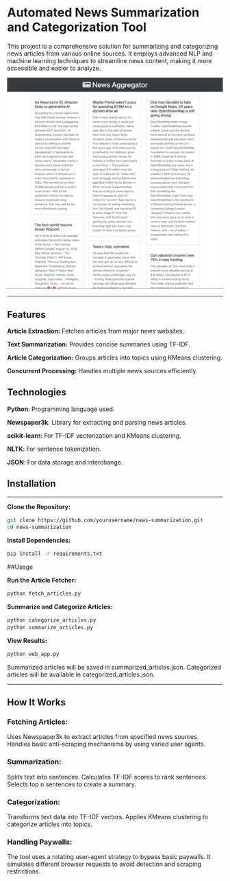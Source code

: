 # Automated News Summarization and Categorization Tool

This project is a comprehensive solution for summarizing and categorizing news articles from various online sources. It employs advanced NLP and machine learning techniques to streamline news content, making it more accessible and easier to analyze.

![SS1](https://github.com/VishRMehta/AI-Powered-News-Aggregator-with-Summarization/blob/master/Project_Thumbnail.png)

---

## Features

**Article Extraction:** Fetches articles from major news websites.

**Text Summarization:** Provides concise summaries using TF-IDF.

**Article Categorization:** Groups articles into topics using KMeans clustering.

**Concurrent Processing:** Handles multiple news sources efficiently.

## Technologies

**Python**: Programming language used.

**Newspaper3k**: Library for extracting and parsing news articles.

**scikit-learn**: For TF-IDF vectorization and KMeans clustering.

**NLTK**: For sentence tokenization.

**JSON**: For data storage and interchange.


## Installation
---
**Clone the Repository:**

```bash
git clone https://github.com/yourusername/news-summarization.git
cd news-summarization
```

**Install Dependencies:**

```bash
pip install -r requirements.txt
```

##Usage

**Run the Article Fetcher:**

```bash
python fetch_articles.py
```

**Summarize and Categorize Articles:**

```bash
python categorize_articles.py
python summarize_articles.py
```

**View Results:**

```bash
python web_app.py
```

Summarized articles will be saved in summarized_articles.json.
Categorized articles will be available in categorized_articles.json.

---

## How It Works

### Fetching Articles:

Uses Newspaper3k to extract articles from specified news sources.
Handles basic anti-scraping mechanisms by using varied user agents.

### Summarization:

Splits text into sentences.
Calculates TF-IDF scores to rank sentences.
Selects top n sentences to create a summary.

### Categorization:

Transforms text data into TF-IDF vectors.
Applies KMeans clustering to categorize articles into topics.

### Handling Paywalls:

The tool uses a rotating user-agent strategy to bypass basic paywalls. It simulates different browser requests to avoid detection and scraping restrictions.
